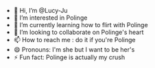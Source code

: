 - 👋 Hi, I’m @Lucy-Ju
- 👀 I’m interested in Polinge
- 🌱 I’m currently learning how to flirt with Polinge
- 💞️ I’m looking to collaborate on Polinge's heart
- 📫 How to reach me : do it if you're Polinge
- 😄 Pronouns: I'm she but I want to be her's
- ⚡ Fun fact: Polinge is actually my crush

<!---
Lucy-Ju/Lucy-Ju is a ✨ special ✨ repository because its `README.md` (this file) appears on your GitHub profile.
You can click the Preview link to take a look at your changes.
--->
